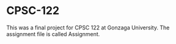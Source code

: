 # CPSC-122
This was a final project for CPSC 122 at Gonzaga University. The assignment file is called Assignment.
